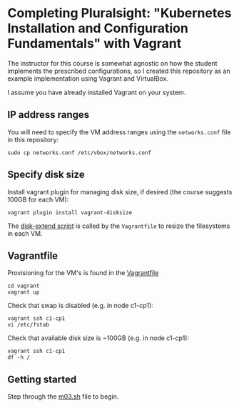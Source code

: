 # Completing Pluralsight: "Kubernetes Installation and Configuration Fundamentals" with Vagrant

The instructor for this course is somewhat agnostic on how the student implements the prescribed configurations, so I created this repository as an example implementation using Vagrant and VirtualBox.

I assume you have already installed Vagrant on your system.

## IP address ranges
You will need to specify the VM address ranges using the `networks.conf` file in this repository:
```
sudo cp networks.conf /etc/vbox/networks.conf
```

## Specify disk size
Install vagrant plugin for managing disk size, if desired (the course suggests 100GB for each VM):
```
vagrant plugin install vagrant-disksize
```
The [disk-extend script](vagrant/disk-extend.sh) is called by the `Vagrantfile` to resize the filesystems in each VM.

## Vagrantfile
Provisioning for the VM's is found in the [Vagrantfile](vagrant/Vagrantfile)
```
cd vagrant
vagrant up
```
Check that swap is disabled (e.g. in node c1-cp1):
```
vagrant ssh c1-cp1
vi /etc/fstab
```
Check that available disk size is ~100GB (e.g. in node c1-cp1):
```
vagrant ssh c1-cp1
df -h /
```

## Getting started
Step through the [m03.sh][module_3] file to begin. 

[vagrantfile]:Vagrantfile
[module_3]:m03.sh
